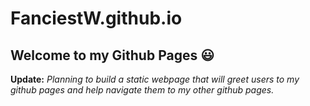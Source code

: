 # FanciestW.github.io
## Welcome to my Github Pages :smiley:
**Update:** _Planning to build a static webpage that will greet users to my github pages and help navigate them to my other github pages._
